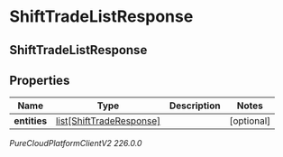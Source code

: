 # ShiftTradeListResponse

## ShiftTradeListResponse

## Properties

|Name | Type | Description | Notes|
|------------ | ------------- | ------------- | -------------|
| **entities** | [list[ShiftTradeResponse]](ShiftTradeResponse) |  | [optional] |



_PureCloudPlatformClientV2 226.0.0_
